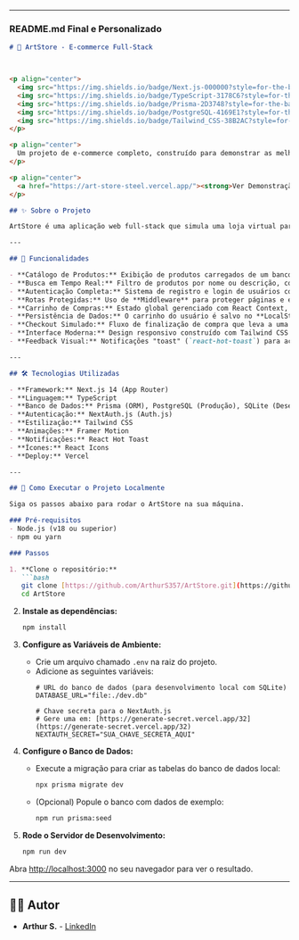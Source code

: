 
-----

### **README.md Final e Personalizado**



````markdown
# 🎨 ArtStore - E-commerce Full-Stack



<p align="center">
  <img src="https://img.shields.io/badge/Next.js-000000?style=for-the-badge&logo=nextdotjs&logoColor=white" />
  <img src="https://img.shields.io/badge/TypeScript-3178C6?style=for-the-badge&logo=typescript&logoColor=white" />
  <img src="https://img.shields.io/badge/Prisma-2D3748?style=for-the-badge&logo=prisma&logoColor=white" />
  <img src="https://img.shields.io/badge/PostgreSQL-4169E1?style=for-the-badge&logo=postgresql&logoColor=white" />
  <img src="https://img.shields.io/badge/Tailwind_CSS-38B2AC?style=for-the-badge&logo=tailwind-css&logoColor=white" />
</p>

<p align="center">
  Um projeto de e-commerce completo, construído para demonstrar as melhores práticas de desenvolvimento web moderno.
</p>

<p align="center">
  <a href="https://art-store-steel.vercel.app/"><strong>Ver Demonstração Ao Vivo »</strong></a>
</p>

## ✨ Sobre o Projeto

ArtStore é uma aplicação web full-stack que simula uma loja virtual para a venda de arte digital e posters. O projeto foi desenvolvido do zero como um item de portfólio, cobrindo todo o ciclo de vida de uma aplicação, desde a modelagem do banco de dados e APIs até a criação de uma interface de usuário interativa, reativa e segura, finalizando com o deploy em um ambiente de produção.

---

## 🚀 Funcionalidades

- **Catálogo de Produtos:** Exibição de produtos carregados de um banco de dados PostgreSQL.
- **Busca em Tempo Real:** Filtro de produtos por nome ou descrição, com otimização de performance através de *debounce*.
- **Autenticação Completa:** Sistema de registro e login de usuários com senhas criptografadas, utilizando **NextAuth.js**.
- **Rotas Protegidas:** Uso de **Middleware** para proteger páginas e exigir autenticação.
- **Carrinho de Compras:** Estado global gerenciado com React Context, com funcionalidades para adicionar, remover e alterar a quantidade de itens.
- **Persistência de Dados:** O carrinho do usuário é salvo no **LocalStorage**, mantendo os itens mesmo após recarregar a página.
- **Checkout Simulado:** Fluxo de finalização de compra que leva a uma página de sucesso.
- **Interface Moderna:** Design responsivo construído com Tailwind CSS e animações fluidas com **Framer Motion**.
- **Feedback Visual:** Notificações "toast" (`react-hot-toast`) para ações como adicionar itens ao carrinho e login.

---

## 🛠️ Tecnologias Utilizadas

- **Framework:** Next.js 14 (App Router)
- **Linguagem:** TypeScript
- **Banco de Dados:** Prisma (ORM), PostgreSQL (Produção), SQLite (Desenvolvimento)
- **Autenticação:** NextAuth.js (Auth.js)
- **Estilização:** Tailwind CSS
- **Animações:** Framer Motion
- **Notificações:** React Hot Toast
- **Ícones:** React Icons
- **Deploy:** Vercel

---

## 🏁 Como Executar o Projeto Localmente

Siga os passos abaixo para rodar o ArtStore na sua máquina.

### Pré-requisitos
- Node.js (v18 ou superior)
- npm ou yarn

### Passos

1. **Clone o repositório:**
   ```bash
   git clone [https://github.com/ArthurS357/ArtStore.git](https://github.com/ArthurS357/ArtStore.git)
   cd ArtStore
````

2.  **Instale as dependências:**

    ```bash
    npm install
    ```

3.  **Configure as Variáveis de Ambiente:**

      - Crie um arquivo chamado `.env` na raiz do projeto.
      - Adicione as seguintes variáveis:
        ```
        # URL do banco de dados (para desenvolvimento local com SQLite)
        DATABASE_URL="file:./dev.db"

        # Chave secreta para o NextAuth.js
        # Gere uma em: [https://generate-secret.vercel.app/32](https://generate-secret.vercel.app/32)
        NEXTAUTH_SECRET="SUA_CHAVE_SECRETA_AQUI"
        ```

4.  **Configure o Banco de Dados:**

      - Execute a migração para criar as tabelas do banco de dados local:
        ```bash
        npx prisma migrate dev
        ```
      - (Opcional) Popule o banco com dados de exemplo:
        ```bash
        npm run prisma:seed
        ```

5.  **Rode o Servidor de Desenvolvimento:**

    ```bash
    npm run dev
    ```

Abra [http://localhost:3000](https://www.google.com/search?q=http://localhost:3000) no seu navegador para ver o resultado.

-----

## 👨‍💻 Autor

  - **Arthur S.** - [LinkedIn](https://www.linkedin.com/in/arthur-sabino1337-/)

<!-- end list -->

````

